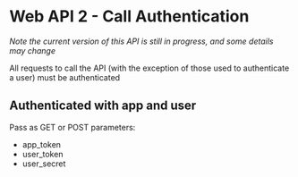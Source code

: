 # Web API 2 - Call Authentication

_Note the current version of this API is still in progress, and some details may change_

All requests to call the API (with the exception of those used to authenticate a user) must be authenticated


## Authenticated with app and user

Pass as GET or POST parameters:

 * app_token
 * user_token
 * user_secret
